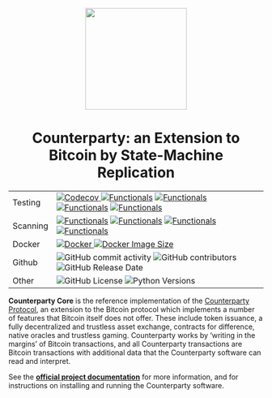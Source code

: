 <br />
<div align="center"><a href="https://www.counterparty.io/"><img src="https://www.counterparty.io/images/xcp.svg" width="200"></a></div>

<h1 align="center">
  Counterparty: an Extension to Bitcoin by State-Machine Replication
</h1>

<div align="center">
<table>
<tr>
    <td>Testing</td>
    <td>
        <a target="_blank" rel="noopener noreferrer" href="https://codecov.io/gh/CounterpartyXCP/counterparty-core" >
            <img src="https://codecov.io/gh/CounterpartyXCP/counterparty-core/graph/badge.svg?token=Qj8WFBsXmm"  alt="Codecov" style="max-width: 100%;"/>
        </a>
        <a target="_blank" rel="noopener noreferrer" href="https://github.com/CounterpartyXCP/counterparty-core/actions/workflows/units_test.yml/badge.svg"><img src="https://github.com/CounterpartyXCP/counterparty-core/actions/workflows/units_test.yml/badge.svg" alt="Functionals" style="max-width: 100%;"></a>
        <a target="_blank" rel="noopener noreferrer" href="https://github.com/CounterpartyXCP/counterparty-core/actions/workflows/functionals_test.yml/badge.svg"><img src="https://github.com/CounterpartyXCP/counterparty-core/actions/workflows/functionals_test.yml/badge.svg" alt="Functionals" style="max-width: 100%;"></a>
        <a target="_blank" rel="noopener noreferrer" href="https://github.com/CounterpartyXCP/counterparty-core/actions/workflows/integrations_test.yml/badge.svg"><img src="https://github.com/CounterpartyXCP/counterparty-core/actions/workflows/integrations_test.yml/badge.svg" alt="Functionals" style="max-width: 100%;"></a>
        <a target="_blank" rel="noopener noreferrer" href="https://github.com/CounterpartyXCP/counterparty-core/actions/workflows/property_test.yml/badge.svg"><img src="https://github.com/CounterpartyXCP/counterparty-core/actions/workflows/property_test.yml/badge.svg" alt="Functionals" style="max-width: 100%;"></a>
    </td>
</tr>
<tr>
    <td>Scanning</td>
    <td>
        <a target="_blank" rel="noopener noreferrer" href="https://github.com/CounterpartyXCP/counterparty-core/actions/workflows/bandit_scanner.yml/badge.svg"><img src="https://github.com/CounterpartyXCP/counterparty-core/actions/workflows/bandit_scanner.yml/badge.svg" alt="Functionals" style="max-width: 100%;"></a>
        <a target="_blank" rel="noopener noreferrer" href="https://github.com/CounterpartyXCP/counterparty-core/actions/workflows/codeql_scanner.yml/badge.svg"><img src="https://github.com/CounterpartyXCP/counterparty-core/actions/workflows/codeql_scanner.yml/badge.svg" alt="Functionals" style="max-width: 100%;"></a>
        <a target="_blank" rel="noopener noreferrer" href="https://github.com/CounterpartyXCP/counterparty-core/actions/workflows/pylint_scanner.yml/badge.svg"><img src="https://github.com/CounterpartyXCP/counterparty-core/actions/workflows/pylint_scanner.yml/badge.svg" alt="Functionals" style="max-width: 100%;"></a>
        <a target="_blank" rel="noopener noreferrer" href="https://github.com/CounterpartyXCP/counterparty-core/actions/workflows/ruff_scanner.yml/badge.svg"><img src="https://github.com/CounterpartyXCP/counterparty-core/actions/workflows/ruff_scanner.yml/badge.svg" alt="Functionals" style="max-width: 100%;"></a>
    </td>
</tr>
<tr>
    <td>Docker</td>
    <td>
        <a target="_blank" rel="noopener noreferrer" href="https://github.com/CounterpartyXCP/counterparty-core/actions/workflows/docker.yml/badge.svg">
            <img src="https://github.com/CounterpartyXCP/counterparty-core/actions/workflows/docker.yml/badge.svg" alt="Docker" style="max-width: 100%;">
        </a>
        <a target="_blank" rel="noopener noreferrer" href="https://hub.docker.com/r/counterparty/counterparty"><img alt="Docker Image Size" src="https://img.shields.io/docker/image-size/counterparty/counterparty" style="max-width: 100%;"></a>
    </td>
</tr>
<tr>
    <td>Github</td>
    <td>
        <img alt="GitHub commit activity" src="https://img.shields.io/github/commit-activity/t/CounterpartyXCP/counterparty-core">
        <img alt="GitHub contributors" src="https://img.shields.io/github/contributors/CounterpartyXCP/counterparty-core">
        <img alt="GitHub Release Date" src="https://img.shields.io/github/release-date/CounterpartyXCP/counterparty-core">
    </td>
</tr>
<tr>
    <td>Other</td>
    <td>
        <img alt="GitHub License" src="https://img.shields.io/github/license/CounterpartyXCP/counterparty-core">
        <img alt="Python Versions" src="https://img.shields.io/badge/python-3.10_%7C_3.11_%7C_3.12_%7C_3.13-green">
    </td>
</tr>
</table>
</div>


**Counterparty Core** is the reference implementation of the [Counterparty Protocol](https://counterparty.io), an extension to the Bitcoin protocol which implements a number of features that Bitcoin itself does not offer. These include token issuance, a fully decentralized and trustless asset exchange, contracts for difference, native oracles and trustless gaming. Counterparty works by ‘writing in the margins’ of Bitcoin transactions, and all Counterparty transactions are Bitcoin transactions with additional data that the Counterparty software can read and interpret.

See the **[official project documentation](http://docs.counterparty.io)** for more information, and for instructions on installing and running the Counterparty software.
